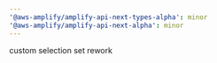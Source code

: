 ```yaml
---
'@aws-amplify/amplify-api-next-types-alpha': minor
'@aws-amplify/amplify-api-next-alpha': minor
---
```


custom selection set rework
